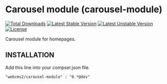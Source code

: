 Carousel module (carousel-module)
=========================

[![Total Downloads](https://poser.pugx.org/webcms2/carousel-module/downloads.png)](https://packagist.org/packages/webcms2/carousel-module)
[![Latest Stable Version](https://poser.pugx.org/webcms2/carousel-module/v/stable.png)](https://github.com/webcms2/carousel-module/releases)
[![Latest Unstable Version](https://poser.pugx.org/webcms2/carousel-module/v/unstable.png)](https://packagist.org/packages/webcms2/carousel-module)
[![License](https://poser.pugx.org/webcms2/carousel-module/license.png)](https://packagist.org/packages/webcms2/carousel-module)

Carousel module for homepages.

INSTALLATION
-----------

Add this line into your compser.json file.

```
"webcms2/carousel-module" : "0.*@dev"
```